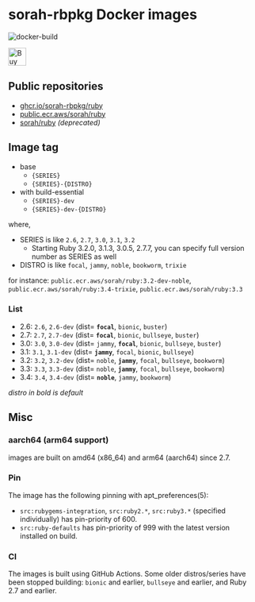 # sorah-rbpkg Docker images

![docker-build](https://github.com/sorah-rbpkg/dockerfiles/workflows/docker-build/badge.svg)

<a href='https://ko-fi.com/J3J8CKMUU' target='_blank'><img height='36' style='border:0px;height:36px;' src='https://cdn.ko-fi.com/cdn/kofi3.png?v=3' border='0' alt='Buy Me a Coffee at ko-fi.com' /></a>

## Public repositories

- [ghcr.io/sorah-rbpkg/ruby](https://github.com/sorah-rbpkg/dockerfiles/pkgs/container/ruby)
- [public.ecr.aws/sorah/ruby](https://gallery.ecr.aws/sorah/ruby)
- [sorah/ruby](https://hub.docker.com/r/sorah/ruby) _(deprecated)_

## Image tag

- base
  - `{SERIES}`
  - `{SERIES}-{DISTRO}`
- with build-essential
  - `{SERIES}-dev`
  - `{SERIES}-dev-{DISTRO}`

where,

- SERIES is like `2.6`, `2.7`, `3.0`, `3.1`, `3.2`
  - Starting Ruby 3.2.0, 3.1.3, 3.0.5, 2.7.7, you can specify full version number as SERIES as well
- DISTRO is like `focal`, `jammy`, `noble`, `bookworm`, `trixie`

for instance: `public.ecr.aws/sorah/ruby:3.2-dev-noble`, `public.ecr.aws/sorah/ruby:3.4-trixie`, `public.ecr.aws/sorah/ruby:3.3`

### List

- 2.6: `2.6`, `2.6-dev` (dist= __`focal`__, `bionic`, `buster`)
- 2.7: `2.7`, `2.7-dev` (dist= __`focal`__, `bionic`, `bullseye`, `buster`)
- 3.0: `3.0`, `3.0-dev` (dist= `jammy`, __`focal`__, `bionic`, `bullseye`, `buster`)
- 3.1: `3.1`, `3.1-dev` (dist= __`jammy`__, `focal`, `bionic`, `bullseye`)
- 3.2: `3.2`, `3.2-dev` (dist= `noble`, __`jammy`__, `focal`, `bullseye`, `bookworm`)
- 3.3: `3.3`, `3.3-dev` (dist= `noble`, __`jammy`__, `focal`, `bullseye`, `bookworm`)
- 3.4: `3.4`, `3.4-dev` (dist= __`noble`__, `jammy`, `bookworm`)

_distro in bold is default_

## Misc

### aarch64 (arm64 support)

images are built on amd64 (x86_64) and arm64 (aarch64) since 2.7.

### Pin

The image has the following pinning with apt_preferences(5):

- `src:rubygems-integration`, `src:ruby2.*`, `src:ruby3.*` (specified individually) has pin-priority of 600.
- `src:ruby-defaults` has pin-priority of 999 with the latest version installed on build.

### CI

The images is built using GitHub Actions. Some older distros/series have been stopped building: `bionic` and earlier, `bullseye` and earlier, and Ruby 2.7 and earlier.

